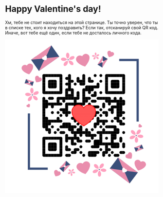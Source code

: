 # Happy Valentine's day!

Хм, тебе не стоит находиться на этой странице. Ты точно уверен, что ты в списке тех, кого я хочу поздравить? Если так, отсканируй свой QR код. Иначе, вот тебе ещё один, если тебе не досталось личного кода.

![QR For everyone](QR_main.svg "QR for everyone")
